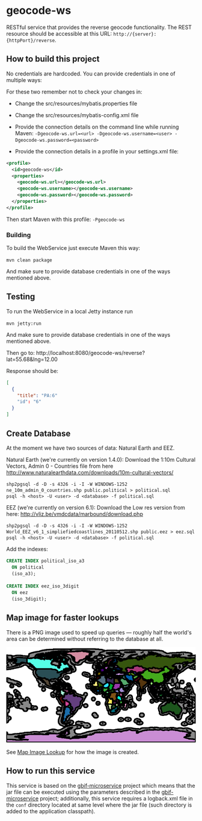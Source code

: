 # geocode-ws

RESTful service that provides the reverse geocode functionality. The REST resource should be accessible at this URL: `http://{server}:{httpPort}/reverse`.

## How to build this project

No credentials are hardcoded. You can provide credentials in one of multiple ways:

For these two remember not to check your changes in:
 - Change the src/resources/mybatis.properties file
 - Change the src/resources/mybatis-config.xml file

 - Provide the connection details on the command line while running Maven:
    ```-Dgeocode-ws.url=<url> -Dgeocode-ws.username=<user> -Dgeocode-ws.password=<password>```

 - Provide the connection details in a profile in your settings.xml file:

```xml
<profile>
  <id>geocode-ws</id>
  <properties>
    <geocode-ws.url></geocode-ws.url>
    <geocode-ws.username></geocode-ws.username>
    <geocode-ws.password></geocode-ws.password>
  </properties>
</profile>
```

Then start Maven with this profile: `-Pgeocode-ws`

### Building

To build the WebService just execute Maven this way:

```mvn clean package```

And make sure to provide database credentials in one of the ways mentioned above.

## Testing

To run the WebService in a local Jetty instance run

```mvn jetty:run```

And make sure to provide database credentials in one of the ways mentioned above.

Then go to: http://localhost:8080/geocode-ws/reverse?lat=55.68&lng=12.00

Response should be:

```json
[
  {
    "title": "PA:6"
    "id": "6"
  }
]
```

## Create Database

At the moment we have two sources of data: Natural Earth and EEZ.

Natural Earth (we're currently on version 1.4.0):
Download the 1:10m Cultural Vectors, Admin 0 - Countries file from here http://www.naturalearthdata.com/downloads/10m-cultural-vectors/

```
shp2pgsql -d -D -s 4326 -i -I -W WINDOWS-1252 ne_10m_admin_0_countries.shp public.political > political.sql
psql -h <host> -U <user> -d <database> -f political.sql
```

EEZ (we're currently on version 6.1):
Download the Low res version from here: http://vliz.be/vmdcdata/marbound/download.php

```
shp2pgsql -d -D -s 4326 -i -I -W WINDOWS-1252 World_EEZ_v6_1_simpliefiedcoastlines_20110512.shp public.eez > eez.sql
psql -h <host> -U <user> -d <database> -f political.sql
```

Add the indexes:

```sql
CREATE INDEX political_iso_a3
  ON political
  (iso_a3);

CREATE INDEX eez_iso_3digit
  ON eez
  (iso_3digit);
```

## Map image for faster lookups

There is a PNG image used to speed up queries — roughly half the world's area can be determined without referring to the database at all.

![PNG map cache](./src/main/resources/org/gbif/geocode/ws/service/impl/world.png)

See [Map Image Lookup](./MapImageLookup.md) for how the image is created.

## How to run this service

This service is based on the [gbif-microservice](https://github.com/gbif/gbif-microservice) project which means that the
jar file can be executed using the parameters described in the [gbif-microservice](https://github.com/gbif/gbif-microservice)
project; additionally, this service requires a logback.xml file in the `conf` directory located at same level where the
jar file (such directory is added to the application classpath).
